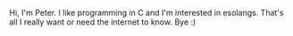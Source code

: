 Hi, I'm Peter.
I like programming in C and I'm interested in esolangs.
That's all I really want or need the internet to know.
Bye :)
<!---
Peter919/Peter919 is a ✨ special ✨ repository because its `README.md` (this file) appears on your GitHub profile.
You can click the Preview link to take a look at your changes.
--->
